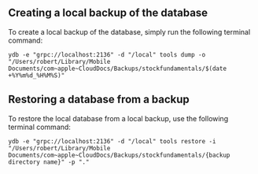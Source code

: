 ## Creating a local backup of the database
To create a local backup of the database, simply run the following terminal command:
```
ydb -e "grpc://localhost:2136" -d "/local" tools dump -o "/Users/robert/Library/Mobile Documents/com~apple~CloudDocs/Backups/stockfundamentals/$(date +%Y%m%d_%H%M%S)"
```

## Restoring a database from a backup
To restore the local database from a local backup, use the following terminal command:
```
ydb -e "grpc://localhost:2136" -d "/local" tools restore -i "/Users/robert/Library/Mobile Documents/com~apple~CloudDocs/Backups/stockfundamentals/{backup directory name}" -p "."
```
